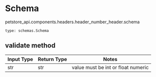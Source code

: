 # Schema
petstore_api.components.headers.header_number_header.schema
```
type: schemas.Schema
```

## validate method
Input Type | Return Type | Notes
------------ | ------------- | -------------
str | str | value must be int or float numeric
